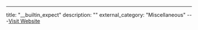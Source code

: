 ---
title: "__builtin_expect"
description: ""
external_category: "Miscellaneous"
---[Visit Website](https://gcc.gnu.org/onlinedocs/gcc/Other-Builtins.html)

